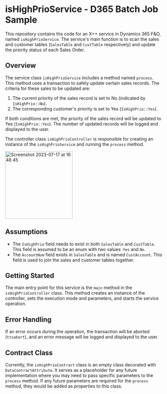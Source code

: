 # isHighPrioService - D365 Batch Job Sample

This repository contains the code for an X++ service in Dynamics 365 F&O, named `isHighPrioService`. The service's main function is to scan the sales and customer tables (`SalesTable` and `CustTable` respectively) and update the priority status of each Sales Order.


## Overview

The service class `isHighPrioService` includes a method named `process`. This method uses a transaction to safely update certain sales records. The criteria for these sales to be updated are:

1. The current priority of the sales record is set to No (indicated by `IsHighPrio::No`).
2. The corresponding customer's priority is set to Yes (`IsHighPrio::Yes`).

If both conditions are met, the priority of the sales record will be updated to Yes (`IsHighPrio::Yes`). The number of updated records will be logged and displayed to the user.

The controller class `isHighPrioController` is responsible for creating an instance of the `isHighPrioService` and running the `process` method.

<img width="215" alt="Screenshot 2023-07-17 at 16 48 45" src="https://github.com/MikeNolan678/HighPrioOrderBatch/assets/50291390/0db7b8d9-b9dc-462d-8c5c-2ed0d106559e">


## Assumptions

- The `IsHighPrio` field needs to exist in both `SalesTable` and `CustTable`. This field is assumed to be an enum with two values: `Yes` and `No`.
- The `AccountNum` field exists in `SalesTable` and is named `CustAccount`. This field is used to join the sales and customer tables together.


## Getting Started

The main entry point for this service is the `main` method in the `isHighPrioController` class. This method creates an instance of the controller, sets the execution mode and parameters, and starts the service operation.


## Error Handling

If an error occurs during the operation, the transaction will be aborted (`ttsabort`), and an error message will be logged and displayed to the user.

## Contract Class

Currently, the `isHighPrioContract` class is an empty class decorated with `DataContractAttribute`. It serves as a placeholder for any future implementation where you may need to pass specific parameters to the `process` method. If any future parameters are required for the `process` method, they would be added as properties to this class.

